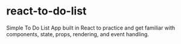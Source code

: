 # react-to-do-list

Simple To Do List App built in React to practice and get familiar with components, state, props, rendering, and event handling.
